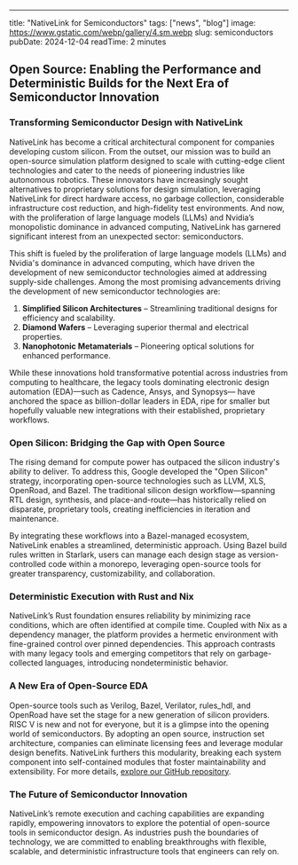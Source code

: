 ---
title: "NativeLink for Semiconductors"
tags: ["news", "blog"]
image: https://www.gstatic.com/webp/gallery/4.sm.webp
slug: semiconductors
pubDate: 2024-12-04
readTime: 2 minutes
<!--novale.begin-->
## Open Source: Enabling the Performance and Deterministic Builds for the Next Era of Semiconductor Innovation

### **Transforming Semiconductor Design with NativeLink**

NativeLink has become a critical architectural component for companies developing custom silicon. From the outset, our mission was to build an open-source simulation platform designed to scale with cutting-edge client technologies and cater to the needs of pioneering industries like autonomous robotics. These innovators have increasingly sought alternatives to proprietary solutions for design simulation, leveraging NativeLink for direct hardware access, no garbage collection, considerable infrastructure cost reduction, and high-fidelity test environments. And now, with the proliferation of large language models (LLMs) and Nvidia’s monopolistic dominance in advanced computing,  NativeLink has garnered significant interest from an unexpected sector: semiconductors.

This shift is fueled by the proliferation of large language models (LLMs) and Nvidia's dominance in advanced computing, which have driven the development of new semiconductor technologies aimed at addressing supply-side challenges. Among the most promising advancements driving the development of new semiconductor technologies are:

1. **Simplified Silicon Architectures** – Streamlining traditional designs for efficiency and scalability.
2. **Diamond Wafers** – Leveraging superior thermal and electrical properties.
3. **Nanophotonic Metamaterials** – Pioneering optical solutions for enhanced performance.

While these innovations hold transformative potential across industries from computing to healthcare, the legacy tools dominating electronic design automation (EDA)—such as Cadence, Ansys, and Synopsys— have anchored the space as billion-dollar leaders in EDA, ripe for smaller but hopefully valuable new integrations with their established, proprietary workflows.

### **Open Silicon: Bridging the Gap with Open Source**

The rising demand for compute power has outpaced the silicon industry's ability to deliver. To address this, Google developed the "Open Silicon" strategy, incorporating open-source technologies such as LLVM, XLS, OpenRoad, and Bazel. The traditional silicon design workflow—spanning RTL design, synthesis, and place-and-route—has historically relied on disparate, proprietary tools, creating inefficiencies in iteration and maintenance.

By integrating these workflows into a Bazel-managed ecosystem, NativeLink enables a streamlined, deterministic approach. Using Bazel build rules written in Starlark, users can manage each design stage as version-controlled code within a monorepo, leveraging open-source tools for greater transparency, customizability, and collaboration.

### **Deterministic Execution with Rust and Nix**

NativeLink’s Rust foundation ensures reliability by minimizing race conditions, which are often identified at compile time. Coupled with Nix as a dependency manager, the platform provides a hermetic environment with fine-grained control over pinned dependencies. This approach contrasts with many legacy tools and emerging competitors that rely on garbage-collected languages, introducing nondeterministic behavior.

### **A New Era of Open-Source EDA**

Open-source tools such as Verilog, Bazel, Verilator, rules\_hdl, and OpenRoad have set the stage for a new generation of silicon providers. RISC V is new and not for everyone, but it is a glimpse into the opening world of semiconductors. By adopting an open source, instruction set architecture, companies can eliminate licensing fees and leverage modular design benefits. NativeLink furthers this modularity, breaking each system component into self-contained modules that foster maintainability and extensibility. For more details, [explore our GitHub repository](https://github.com/TraceMachina/nativelink).

### **The Future of Semiconductor Innovation**

NativeLink’s remote execution and caching capabilities are expanding rapidly, empowering innovators to explore the potential of open-source tools in semiconductor design. As industries push the boundaries of technology, we are committed to enabling breakthroughs with flexible, scalable, and deterministic infrastructure tools that engineers can rely on.
<!--novale.end-->
